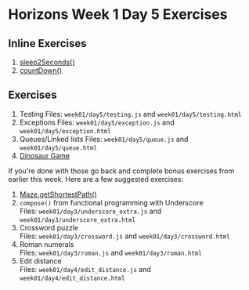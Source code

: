 # Horizons Week 1 Day 5 Exercises

## Inline Exercises

1. [sleep2Seconds()](http://codepen.io/moose-horizons/pen/EZyaKr?editors=0010)
1. [countDown()](http://codepen.io/moose-horizons/pen/PWGozL?editors=0010)

## Exercises

1. Testing
   Files: `week01/day5/testing.js` and `week01/day5/testing.html`
1. Exceptions
   Files: `week01/day5/exception.js` and `week01/day5/exception.html`
1. Queues/Linked lists
   Files: `week01/day5/queue.js` and `week01/day5/queue.html`
1. [Dinosaur Game](dinosaur.md)

If you're done with those go back and complete bonus exercises from earlier
this week.  Here are a few suggested exercises:

1. [Maze.getShortestPath()](../day4/maze_bonus.md)
1. `compose()` from functional programming with Underscore <br>
   Files: `week01/day3/underscore_extra.js` and `week01/day3/underscore_extra.html`
1. Crossword puzzle <br>
   Files: `week01/day3/crossword.js` and `week01/day3/crossword.html`
1. Roman numerals <br>
   Files: `week01/day3/roman.js` and `week01/day3/roman.html`
1. Edit distance <br>
   Files: `week01/day4/edit_distance.js` and `week01/day4/edit_distance.html`
